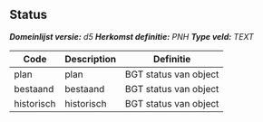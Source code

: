 ﻿## Status

*__Domeinlijst versie:__ d5*
*__Herkomst definitie:__ PNH*
*__Type veld:__ TEXT*

|__Code__ |__Description__ |__Definitie__	|
|	---	|	---	|   ---	| 
| plan | plan | BGT status van object |
| bestaand | bestaand | BGT status van object |
| historisch | historisch | BGT status van object |
